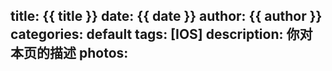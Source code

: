 title: {{ title }}
date: {{ date }}
author: {{ author }}
categories: default
tags: [IOS]
description: 你对本页的描述
photos:
---
